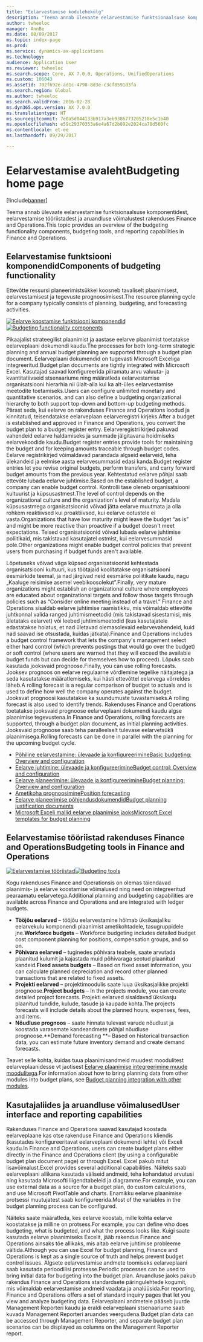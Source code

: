 ```yaml
---
title: "Eelarvestamise kodulehekülg"
description: "Teema annab ülevaate eelarvestamise funktsionaalsuse komponentidest, eelarvestamise tööriistadest ja aruandluse võimalustest rakenduses Microsoft Dynamics 365 for Finance and Operations, Enterprise Edition."
author: twheeloc
manager: AnnBe
ms.date: 08/09/2017
ms.topic: index-page
ms.prod: 
ms.service: dynamics-ax-applications
ms.technology: 
audience: Application User
ms.reviewer: twheeloc
ms.search.scope: Core, AX 7.0.0, Operations, UnifiedOperations
ms.custom: 106043
ms.assetid: 702f692e-ad1c-4798-8d3e-c3cf8591d3fa
ms.search.region: Global
ms.author: twheeloc
ms.search.validFrom: 2016-02-28
ms.dyn365.ops.version: AX 7.0.0
ms.translationtype: HT
ms.sourcegitcommit: 7e0a5d044133b917a3eb9386773205218e5c1b40
ms.openlocfilehash: e59c29370353a6e4a67d2b892e2024ca78d560fc
ms.contentlocale: et-ee
ms.lasthandoff: 09/29/2017

---
```


# <a name="budgeting-home-page"></a><span data-ttu-id="09bc7-103">Eelarvestamise avaleht</span><span class="sxs-lookup"><span data-stu-id="09bc7-103">Budgeting home page</span></span>

[!include[banner](../includes/banner.md)]


<span data-ttu-id="09bc7-104">Teema annab ülevaate eelarvestamise funktsionaalsuse komponentidest, eelarvestamise tööriistadest ja aruandluse võimalustest rakenduses Finance and Operations.</span><span class="sxs-lookup"><span data-stu-id="09bc7-104">This topic provides an overview of the budgeting functionality components, budgeting tools, and reporting capabilities in Finance and Operations.</span></span> 

<a name="components-of-budgeting-functionality"></a><span data-ttu-id="09bc7-105">Eelarvestamise funktsiooni komponendid</span><span class="sxs-lookup"><span data-stu-id="09bc7-105">Components of budgeting functionality</span></span>
-------------------------------------

<span data-ttu-id="09bc7-106">Ettevõtte ressursi planeerimistsükkel koosneb tavaliselt plaanimisest, eelarvestamisest ja tegevuste prognoosimisest.</span><span class="sxs-lookup"><span data-stu-id="09bc7-106">The resource planning cycle for a company typically consists of planning, budgeting, and forecasting activities.</span></span>

<span data-ttu-id="09bc7-107">[![Eelarve koostamise funktsiooni komponendid](./media/budgeting-functionality-components.jpg)](./media/budgeting-functionality-components.jpg)</span><span class="sxs-lookup"><span data-stu-id="09bc7-107">[![Budgeting functionality components](./media/budgeting-functionality-components.jpg)](./media/budgeting-functionality-components.jpg)</span></span>

<span data-ttu-id="09bc7-108">Pikaajalist strateegilist plaanimist ja aastase eelarve plaanimist toetatakse eelarveplaani dokumendi kaudu.</span><span class="sxs-lookup"><span data-stu-id="09bc7-108">The processes for both long-term strategic planning and annual budget planning are supported through a budget plan document.</span></span> <span data-ttu-id="09bc7-109">Eelarveplaani dokumendid on tugevasti Microsoft Exceliga integreeritud.</span><span class="sxs-lookup"><span data-stu-id="09bc7-109">Budget plan documents are tightly integrated with Microsoft Excel.</span></span> <span data-ttu-id="09bc7-110">Kasutajad saavad konfigureerida piiramatu arvu valuuta- ja kvantitatiivseid stsenaariume ning määratleda eelarvestamise organisatsiooni hierarhia nii ülalt-alla kui ka alt-üles eelarvestamise meetodite toetamiseks.</span><span class="sxs-lookup"><span data-stu-id="09bc7-110">Users can configure unlimited monetary and quantitative scenarios, and can also define a budgeting organizational hierarchy to both support top-down and bottom-up budgeting methods.</span></span> <span data-ttu-id="09bc7-111">Pärast seda, kui eelarve on rakenduses Finance and Operations loodud ja kinnitatud, teisendatakse eelarveplaan eelarveregistri kirjeks.</span><span class="sxs-lookup"><span data-stu-id="09bc7-111">After a budget is established and approved in Finance and Operations, you convert the budget plan to a budget register entry.</span></span> <span data-ttu-id="09bc7-112">Eelarveregistri kirjed pakuvad vahendeid eelarve haldamiseks ja summade jälgitavana hoidmiseks eelarvekoodide kaudu.</span><span class="sxs-lookup"><span data-stu-id="09bc7-112">Budget register entries provide tools for maintaining the budget and for keeping amounts traceable through budget codes.</span></span> <span data-ttu-id="09bc7-113">Eelarve registrikirjed võimaldavad parandada algseid eelarveid, teha ülekandeid ja eelmise aasta eelarvesummasid edasi kanda.</span><span class="sxs-lookup"><span data-stu-id="09bc7-113">Budget register entries let you revise original budgets, perform transfers, and carry forward budget amounts from the previous year.</span></span> <span data-ttu-id="09bc7-114">Kehtestatud eelarve põhjal saab ettevõte lubada eelarve juhtimise.</span><span class="sxs-lookup"><span data-stu-id="09bc7-114">Based on the established budget, a company can enable budget control.</span></span> <span data-ttu-id="09bc7-115">Kontrolli tase oleneb organisatsiooni kultuurist ja küpsusastmest.</span><span class="sxs-lookup"><span data-stu-id="09bc7-115">The level of control depends on the organizational culture and the organization's level of maturity.</span></span> <span data-ttu-id="09bc7-116">Madala küpsusastmega organisatsioonid võivad jätta eelarve muutmata ja olla rohkem reaktiivsed kui proaktiivsed, kui eelarve ootustele ei vasta.</span><span class="sxs-lookup"><span data-stu-id="09bc7-116">Organizations that have low maturity might leave the budget “as is” and might be more reactive than proactive if a budget doesn't meet expectations.</span></span> <span data-ttu-id="09bc7-117">Teised organisatsioonid võivad lubada eelarve juhtimise poliitikaid, mis takistavad kasutajatel ostmist, kui eelarvesummasid pole.</span><span class="sxs-lookup"><span data-stu-id="09bc7-117">Other organizations might enable budget control policies that prevent users from purchasing if budget funds aren't available.</span></span>

<span data-ttu-id="09bc7-118">Lõpetuseks võivad väga küpsed organisatsioonid kehtestada organisatsiooni kultuuri, kus töötajaid koolitatakse organisatsiooni eesmärkide teemal, ja nad järgivad neid eesmärke poliitikate kaudu, nagu „Kaaluge reisimise asemel veebikoosolekut”.</span><span class="sxs-lookup"><span data-stu-id="09bc7-118">Finally, very mature organizations might establish an organizational culture where employees are educated about organizational targets and follow those targets through policies such as “Consider online meeting instead of a travel.”</span></span> <span data-ttu-id="09bc7-119">Finance and Operations sisaldab eelarve juhtimise raamistikku, mis võimaldab ettevõtte juhtkonnal valida ranged juhtimismeetodid (mis takistavad sisestamisi, mis ületataks eelarvet) või leebed juhtimismeetodid (kus kasutajatele edastatakse hoiatus, et nad ületavad olemasolevaid eelarvevahendeid, kuid nad saavad ise otsustada, kuidas jätkata).</span><span class="sxs-lookup"><span data-stu-id="09bc7-119">Finance and Operations includes a budget control framework that lets the company's management select either hard control (which prevents postings that would go over the budget) or soft control (where users are warned that they will exceed the available budget funds but can decide for themselves how to proceed).</span></span> <span data-ttu-id="09bc7-120">Lõpuks saab kasutada jooksvaid prognoose.</span><span class="sxs-lookup"><span data-stu-id="09bc7-120">Finally, you can use rolling forecasts.</span></span> <span data-ttu-id="09bc7-121">Jooksev prognoos on eelarve regulaarne võrdlemine tegelike näitajatega ja seda kasutatakse määratlemiseks, kui hästi ettevõttel eelarvega võrreldes läheb.</span><span class="sxs-lookup"><span data-stu-id="09bc7-121">A rolling forecast is a regular comparison of budget to actuals and is used to define how well the company operates against the budget.</span></span> <span data-ttu-id="09bc7-122">Jooksvat prognoosi kasutatakse ka suundumuste tuvastamiseks.</span><span class="sxs-lookup"><span data-stu-id="09bc7-122">A rolling forecast is also used to identify trends.</span></span> <span data-ttu-id="09bc7-123">Rakenduses Finance and Operations toetatakse jooksvaid prognoose eelarveplaani dokumendi kaudu algse plaanimise tegevustena.</span><span class="sxs-lookup"><span data-stu-id="09bc7-123">In Finance and Operations, rolling forecasts are supported, through a budget plan document, as initial planning activities.</span></span> <span data-ttu-id="09bc7-124">Jooksvaid prognoose saab teha paralleelselt tulevase eelarvetsükli plaanimisega.</span><span class="sxs-lookup"><span data-stu-id="09bc7-124">Rolling forecasts can be done in parallel with the planning for the upcoming budget cycle.</span></span>

-   [<span data-ttu-id="09bc7-125">Põhiline eelarvestamine: ülevaade ja konfigureerimine</span><span class="sxs-lookup"><span data-stu-id="09bc7-125">Basic budgeting: Overview and configuration</span></span>](basic-budgeting-overview-configuration.md)
-   [<span data-ttu-id="09bc7-126">Eelarve juhtimine: ülevaade ja konfigureerimine</span><span class="sxs-lookup"><span data-stu-id="09bc7-126">Budget control: Overview and configuration</span></span>](budget-control-overview-configuration.md)
-   [<span data-ttu-id="09bc7-127">Eelarve planeerimine: ülevaade ja konfigureerimine</span><span class="sxs-lookup"><span data-stu-id="09bc7-127">Budget planning: Overview and configuration</span></span>](budget-planning-overview-configuration.md)
-   [<span data-ttu-id="09bc7-128">Ametikoha prognoosimine</span><span class="sxs-lookup"><span data-stu-id="09bc7-128">Position forecasting</span></span>](position-forecasting.md)
-   [<span data-ttu-id="09bc7-129">Eelarve planeerimise põhjendusdokumendid</span><span class="sxs-lookup"><span data-stu-id="09bc7-129">Budget planning justification documents</span></span>](budget-planning-justification-docs.md)
-   [<span data-ttu-id="09bc7-130">Microsoft Exceli mallid eelarve plaanimise jaoks</span><span class="sxs-lookup"><span data-stu-id="09bc7-130">Microsoft Excel templates for budget planning</span></span>](budget-planning-excel-templates.md)

## <a name="budgeting-tools-in-finance-and-operations"></a><span data-ttu-id="09bc7-131">Eelarvestamise tööriistad rakenduses Finance and Operations</span><span class="sxs-lookup"><span data-stu-id="09bc7-131">Budgeting tools in Finance and Operations</span></span>
<span data-ttu-id="09bc7-132">[![Eelarvestamise tööriistad](./media/budgeting-tools.jpg)](./media/budgeting-tools.jpg)</span><span class="sxs-lookup"><span data-stu-id="09bc7-132">[![Budgeting tools](./media/budgeting-tools.jpg)](./media/budgeting-tools.jpg)</span></span> 

<span data-ttu-id="09bc7-133">Kogu rakenduses Finance and Operationsis on olemas täiendavad plaanimis- ja eelarve koostamise võimalused ning need on integreeritud pearaamatu eelarvetega.</span><span class="sxs-lookup"><span data-stu-id="09bc7-133">Additional planning and budgeting capabilities are available across Finance and Operations and are integrated with ledger budgets.</span></span>

-   <span data-ttu-id="09bc7-134">**Tööjõu eelarved** – tööjõu eelarvestamine hõlmab üksikasjaliku eelarvekulu komponendi plaanimist ametikohtadele, tasugruppidele jne.</span><span class="sxs-lookup"><span data-stu-id="09bc7-134">**Workforce budgets** – Workforce budgeting includes detailed budget cost component planning for positions, compensation groups, and so on.</span></span>
-   <span data-ttu-id="09bc7-135">**Põhivara eelarved** – tuginedes põhivara teabele, saate arvutada plaanitud kulumit ja kajastada muid põhivaraga seotud plaanitud kandeid.</span><span class="sxs-lookup"><span data-stu-id="09bc7-135">**Fixed assets budgets** – Based on fixed asset information, you can calculate planned depreciation and record other planned transactions that are related to fixed assets.</span></span>
-   <span data-ttu-id="09bc7-136">**Projekti eelarved** – projektimoodulis saate luua üksikasjalikke projekti prognoose.</span><span class="sxs-lookup"><span data-stu-id="09bc7-136">**Project budgets** – In the projects module, you can create detailed project forecasts.</span></span> <span data-ttu-id="09bc7-137">Projekti eelarved sisaldavad üksikasju plaanitud tundide, kulude, tasude ja kaupade kohta.</span><span class="sxs-lookup"><span data-stu-id="09bc7-137">The projects forecasts will include details about the planned hours, expenses, fees, and items.</span></span>
-   <span data-ttu-id="09bc7-138">**Nõudluse prognoos** – saate hinnata tulevast varude nõudlust ja koostada varasemate kandeandmete põhjal nõudluse prognoose.</span><span class="sxs-lookup"><span data-stu-id="09bc7-138">**Demand forecasting **– Based on historical transaction data, you can estimate future inventory demand and create demand forecasts.</span></span>

<span data-ttu-id="09bc7-139">Teavet selle kohta, kuidas tuua plaanimisandmeid muudest moodulitest eelarveplaanidesse vt jaotisest [Eelarve plaanimise integreerimine muude moodulitega](budget-planning-integration-other-modules.md).</span><span class="sxs-lookup"><span data-stu-id="09bc7-139">For information about how to bring planning data from other modules into budget plans, see [Budget planning integration with other modules](budget-planning-integration-other-modules.md).</span></span>

## <a name="user-interface-and-reporting-capabilities"></a><span data-ttu-id="09bc7-140">Kasutajaliides ja aruandluse võimalused</span><span class="sxs-lookup"><span data-stu-id="09bc7-140">User interface and reporting capabilities</span></span>
<span data-ttu-id="09bc7-141">Rakenduses Finance and Operations saavad kasutajad koostada eelarveplaane kas otse rakenduse Finance and Operations kliendis (kasutades konfigureeritavat eelarveplaani dokumendi lehte) või Exceli kaudu.</span><span class="sxs-lookup"><span data-stu-id="09bc7-141">In Finance and Operations, users can create budget plans either directly in the Finance and Operations client (by using a configurable budget plan document page) or through Excel.</span></span> <span data-ttu-id="09bc7-142">Excel pakub mitut lisavõimalust.</span><span class="sxs-lookup"><span data-stu-id="09bc7-142">Excel provides several additional capabilities.</span></span> <span data-ttu-id="09bc7-143">Näiteks saab eelarveplaani allikana kasutada väliseid andmeid, teha kohandatud arvutusi ning kasutada Microsofti liigendtabeleid ja diagramme.</span><span class="sxs-lookup"><span data-stu-id="09bc7-143">For example, you can use external data as a source for a budget plan, do custom calculations, and use Microsoft PivotTable and charts.</span></span> <span data-ttu-id="09bc7-144">Enamikku eelarve plaanimise protsessi muutujatest saab konfigureerida.</span><span class="sxs-lookup"><span data-stu-id="09bc7-144">Most of the variables in the budget planning process can be configured.</span></span> 

<span data-ttu-id="09bc7-145">Näiteks saate määratleda, kes eelarve koostab, mille kohta eelarve koostatakse ja milline on protsess.</span><span class="sxs-lookup"><span data-stu-id="09bc7-145">For example, you can define who does budgeting, what is budgeted, and what the process looks like.</span></span> <span data-ttu-id="09bc7-146">Kuigi saate kasutada eelarve plaanimiseks Excelit, jääb rakendus Finance and Operations ainsaks tõe allikaks, mis aitab eelarve juhtimise probleeme vältida.</span><span class="sxs-lookup"><span data-stu-id="09bc7-146">Although you can use Excel for budget planning, Finance and Operations is kept as a single source of truth and helps prevent budget control issues.</span></span> <span data-ttu-id="09bc7-147">Algsete eelarvestamise andmete toomiseks eelarveplaani saab kasutada perioodilisi protsesse.</span><span class="sxs-lookup"><span data-stu-id="09bc7-147">Periodic processes can be used to bring initial data for budgeting into the budget plan.</span></span> <span data-ttu-id="09bc7-148">Aruandluse jaoks pakub rakendus Finance and Operations standardsete päringulehtede kogumit, mis võimaldab eelarvestamise andmeid vaadata ja analüüsida.</span><span class="sxs-lookup"><span data-stu-id="09bc7-148">For reporting, Finance and Operations offers a set of standard inquiry pages that let you view and analyze budgeting data.</span></span> <span data-ttu-id="09bc7-149">Eelarveplaani andmetele pääseb juurde Management Reporteri kaudu ja eraldi eelarveplaani stsenaariume saab kuvada Management Reporteri aruandes veergudena.</span><span class="sxs-lookup"><span data-stu-id="09bc7-149">Budget plan data can be accessed through Management Reporter, and separate budget plan scenarios can be displayed as columns on the Management Reporter report.</span></span>







